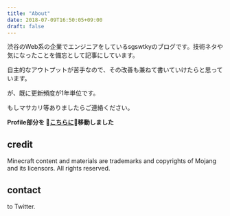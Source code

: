 ```yaml
---
title: "About"
date: 2018-07-09T16:50:05+09:00
draft: false
---
```


渋谷のWeb系の企業でエンジニアをしているsgswtkyのブログです。技術ネタや気になったことを備忘として記事にしています。

自主的なアウトプットが苦手なので、その改善も兼ねて書いていけたらと思っています。

が、既に更新頻度が1年単位です。

もしマサカリ等ありましたらご連絡ください。

**Profile部分を 👨[こちらに](/profile)👨移動しました**

## credit

Minecraft content and materials are trademarks and copyrights of Mojang and its licensors. All rights reserved.

## contact

to Twitter.
